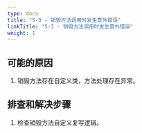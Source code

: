 ```yaml
---
type: docs
title: "5-3 - 销毁方法调用时发生意外错误"
linkTitle: "5-3 - 销毁方法调用时发生意外错误"
weight: 1
---
```


## 可能的原因

1. 销毁方法存在自定义类，方法处理存在异常。

## 排查和解决步骤

1. 检查销毁方法自定义复写逻辑。

<p style="margin-top: 3rem;"> </p>